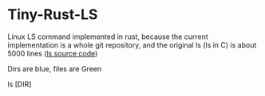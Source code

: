 # Tiny-Rust-LS
Linux LS command implemented in rust, because the current implementation is a whole git repository, and the original ls (ls in C) is about 5000 lines ([ls source code](https://github.com/wertarbyte/coreutils/blob/master/src/ls.c)) <br>

Dirs are blue, files are Green 

ls [DIR]
